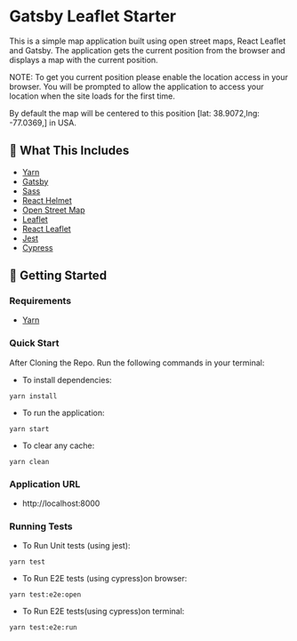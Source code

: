 # Gatsby Leaflet Starter

This is a simple map application built using open street maps, React Leaflet and Gatsby. The application gets the current position from the browser and displays a map with the current position.

NOTE: To get you current position please enable the location access in your browser. You will be prompted to allow the application to access your location when the site loads for the first time.

By default the map will be centered to this  position [lat: 38.9072,lng: -77.0369,] in USA.

## 🧰 What This Includes
* [Yarn](https://yarnpkg.com/en/)
* [Gatsby](https://www.gatsbyjs.org/)
* [Sass](https://sass-lang.com)
* [React Helmet](https://github.com/nfl/react-helmet)
* [Open Street Map](https://www.openstreetmap.org)
* [Leaflet](https://leafletjs.com/)
* [React Leaflet](https://react-leaflet.js.org)
* [Jest](https://jestjs.io/)
* [Cypress](https://www.cypress.io/)
## 🚀 Getting Started

### Requirements
* [Yarn](https://yarnpkg.com/en/)

### Quick Start
After Cloning the Repo. Run the following commands in your terminal:

* To install dependencies:
```
yarn install
```

* To run the application:
```
yarn start
```

* To clear any cache:
```
yarn clean
```

### Application URL

* http://localhost:8000


### Running Tests

* To Run Unit tests (using jest):
```
yarn test
```

* To Run E2E tests (using cypress)on browser:
```
yarn test:e2e:open
```

* To Run E2E tests(using cypress)on terminal:
```
yarn test:e2e:run
```


